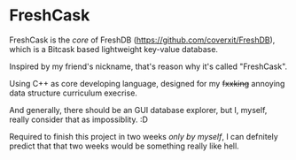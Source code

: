 FreshCask
=========

FreshCask is the *core* of FreshDB (<https://github.com/coverxit/FreshDB>), which is a Bitcask based lightweight key-value database. 

Inspired by my friend's nickname, that's reason why it's called "FreshCask".

Using C++ as core developing language, designed for my ~~fxxking~~ annoying data structure curriculum execrise.

And generally, there should be an GUI database explorer, but I, myself, really consider that as impossiblity. :D

Required to finish this project in two weeks *only by myself*, I can defnitely predict that that two weeks would be something really like hell.
